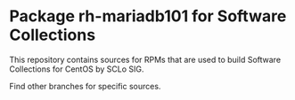 # Package rh-mariadb101 for Software Collections

This repository contains sources for RPMs that are used
to build Software Collections for CentOS by SCLo SIG.

Find other branches for specific sources.
